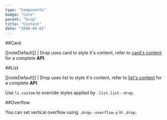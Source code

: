 ```yaml
---
type: "Components"
badge: "Core"
parent: "Drop"
title: "Content"
date: "2000-04-01"
---
```


##Card

[[noteDefault]]
| Drop uses card to style it's content, refer to [card's content](/core/card/content) for a complete **API**.

<demo>
  <demovanilla src="vanilla/components/drop/usage-card">
  </demovanilla>
</demo>

##List

[[noteDefault]]
| Drop uses list to style it's content, refer to [list's content](/core/list/content) for a complete **API**.

Use `li.custom` to override styles applied by `.list.list--drop`.

<demo>
  <demovanilla src="vanilla/components/drop/usage-list">
  </demovanilla>
</demo>

##Overflow

You can set vertical overflow using `.drop--overflow-y` in `.drop`.

<demo>
  <demovanilla src="vanilla/components/drop/overflow-y">
  </demovanilla>
</demo>
